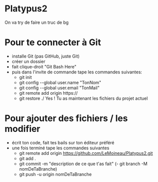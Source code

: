 # Platypus2
On va try de faire un truc de bg

# Pour te connecter à Git
- installe Git (pas GitHub, juste Git)
- créer un dossier
- fait clique-droit "Git Bash Here"
- puis dans l'invite de commande tape les commandes suivantes:
  - git init
  - git config --global user.name "TonNom"
  - git config --global user.email "TonMail"
  - git remote add origin https://
  - git restore ./
Yes ! Tu as maintenant les fichiers du projet actuel

# Pour ajouter des fichiers / les modifier
- écrit ton code, fait tes bails sur ton éditeur préféré
- une fois terminé tape les commandes suivantes
  - git remote add origin https://github.com/LeMoineau/Platypus2.git
  - git add .
  - git commit -m "description de ce que t'as fait"
  (- git branch -M nomDeTaBranche)
  - git push -u origin nomDeTaBranche

